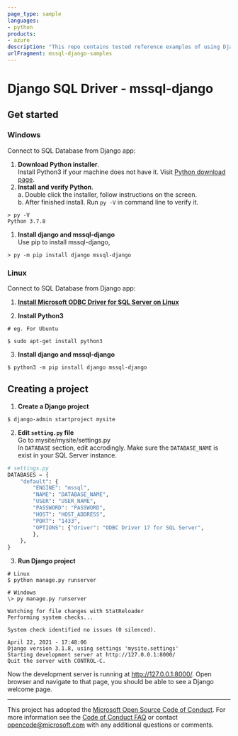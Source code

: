 ```yaml
---
page_type: sample
languages:
- python
products:
- azure
description: "This repo contains tested reference examples of using Django with SQL Servers."
urlFragment: mssql-django-samples
---
```



# Django SQL Driver - mssql-django

## Get started

### Windows  
Connect to SQL Database from Django app:
1. **Download Python installer**.  
  Install Python3 if your machine does not have it. Visit [Python download page](https://www.python.org/downloads/windows/).
2. **Install and verify Python**.  
   a. Double click the installer, follow instructions on the screen.  
   b. After finished install. Run `py -V` in command line to verify it. 
```
> py -V
Python 3.7.8 
```
1. **Install django and mssql-django**  
  Use pip to install mssql-django, 
```
> py -m pip install django mssql-django
```
  
### Linux
Connect to SQL Database from Django app:  
1. [**Install Microsoft ODBC Driver for SQL Server on Linux**](../../odbc/linux-mac/installing-the-microsoft-odbc-driver-for-sql-server.md)

2. **Install Python3**
```
# eg. For Ubuntu

$ sudo apt-get install python3
```
3. **Install django and mssql-django**
```
$ python3 -m pip install django mssql-django
```

## Creating a project
1. **Create a Django project**
```
$ django-admin startproject mysite
```
2. **Edit `setting.py` file**  
Go to mysite/mysite/settings.py  
In `DATABASE` section, edit accrodingly. Make sure the `DATABASE_NAME` is exist in your SQL Server instance.
```python
# settings.py
DATABASES = {
    "default": {
        "ENGINE": "mssql",
        "NAME": "DATABASE_NAME",
        "USER": "USER_NAME",
        "PASSWORD": "PASSWORD",
        "HOST": "HOST_ADDRESS",
        "PORT": "1433",
        "OPTIONS": {"driver": "ODBC Driver 17 for SQL Server", 
        },
    },
}

```
3. **Run Django project**
```
# Linux
$ python manage.py runserver

# Windows
\> py manage.py runserver
```

```
Watching for file changes with StatReloader
Performing system checks...

System check identified no issues (0 silenced).

April 22, 2021 - 17:48:06
Django version 3.1.8, using settings 'mysite.settings'
Starting development server at http://127.0.0.1:8000/
Quit the server with CONTROL-C.
```
Now the development server is running at http://127.0.0.1:8000/. Open browser and navigate to that page, you should be able to see a Django welcome page. 
  
---

This project has adopted the [Microsoft Open Source Code of Conduct](https://opensource.microsoft.com/codeofconduct/). For more information see the [Code of Conduct FAQ](https://opensource.microsoft.com/codeofconduct/faq/) or contact [opencode@microsoft.com](mailto:opencode@microsoft.com) with any additional questions or comments.
